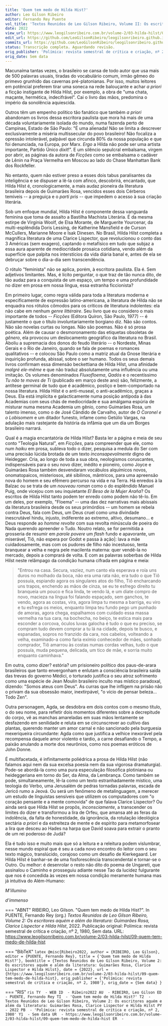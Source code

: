 ```yaml
---
title: 'Quem tem medo de Hilda Hist?'
author: Leo Gilson Ribeiro
editor: Fernando Rey Puente
vol_title: 'Textos Reunidos de Leo Gilson Ribeiro, Volume II: Os escritores aquém e além da literatura: Guimarães Rosa, Clarice Lispector e Hilda Hilst'
date: 2022
view_url: https://www.leogilsonribeiro.com.br/volume-2/03-hilda-hilst/09-quem-tem-medo-de-hilda-hist
edit_url: https://github.com/LeoGilsonRibeiro/leogilsonribeiro.github.io/edit/main/docs/markdown/volume-2/03-hilda-hilst/09-quem-tem-medo-de-hilda-hist.md
commits_url: https://github.com/LeoGilsonRibeiro/leogilsonribeiro.github.io/commits/main/docs/markdown/volume-2/03-hilda-hilst/09-quem-tem-medo-de-hilda-hist.md
status: Transcrição completa. Aguardando revisão.
orig_publisher: 'Polímica: revista semestral de crítica e criação, nº 2, 1980'
orig_date: Sem data
---
```


Macunaíma tantas vezes, o brasileiro se cansa de todo autor que usa mais de 500 palavras usuais, tiradas do vocabulário comum, irmão gêmeo do primevo grunhido das cavernas pré-platonianas. Por isso, muitos leitores em potêncial preferem tirar uma soneca na rede balouçante e achar *a priori* a ficção instigante de Hilda Hilst, por exemplo, a obra de "uma chata, maçante, hermética, indecifrável". Cai o livro das mãos, predomina o império da sonolência aquiescida.

Outros têm um empenho político tão fanático que também *a priori* abandonam os livros dessa escritora paulista que mora há mais de uma década voluntariamente isolada do mundo, numa fazenda perto de Campinas, Estado de São Paulo: "É uma alienada! Não se limita a descrever exclusivamente a miséria multissecular do povo brasileiro! Não focaliza a opressão intolerável, palpável que circunda 80% da nossa população e que foi denunciada, na Europa, por Marx. *Ergo* a Hilda não pode ser uma artista importante, Partido Único *dixit*!". E um silêncio sepulcral embalsama, virgem por abrir, as páginas da autora de *Ficções* como se embalsama o cadáver de Lênin na Praça Vermelha em Moscou ao lado do Chase Manhattan Bank dos Rockfeller.

No entanto, quem não estiver preso a esses dois tabus paralisantes da inteligência e se dispuser a lê-la com afinco, descobrirá, encantado, que Hilda Hilst é, cronologicamente, a mais audaz pioneira da literatura brasileira depois de Guimarães Rosa, vencidos esses dois Cérberos temíveis -- a preguiça e o *parti pris* -- que impedem o acesso à sua criação literária.

Sob um enfoque mundial, Hilda Hilst é componente dessa vanguarda feminina que toma de assalto a Bastilha Machista Literária. É da mesma estirpe de Virgínia Woolf, de Elsa Morante, de Marguerite Yourcenar, da multi-esplêndida Doris Lessing, de Katherine Mansfield e de Curson McCullers, Marianne Moore e Isak Dinesen. No Brasil, Hilda Hilst completa a magnífica literatura de uma Clarice Lispector, que revolucionou o conto das 3 Américas (sem exagero), captando o metafísico em tudo que subjaz a essa aura aparente de mediocridade prosaica cotidiana, vendo além da superfície que palpita nos interstícios da vida diária banal e, antes de ela se debruçar sobre o dia-a-dia sem transcendência.

O rótulo "feminista" não se aplica, porém, à escritora paulista. Ela é. Sem adjetivos limitantes. Mas, é lícito perguntar, o que traz de tão nunca dito, de tão audaz para a conquista de um espaço, um tempo e uma profundidade no dizer em prosa em nossa língua, essa estranha ficcionista?

Em primeiro lugar, como regra válida para toda a literatura moderna e especificamente de expressão latino-americana, a literatura de Hilda não se enquadra nos rótulos cômodos para os críticos de literatura indolentes: ela não cabe em nenhum *genre littéraire*. Seu livro que eu considero o mais importante de todos -- *Ficções* (Editora Quíron, São Paulo, 1977) -- é justamente o que o título involuntariamente borgiano diz. Não são contos. Não são novelas curtas ou longas. Não são poemas. Não é só prosa poética. Além de causar o desmoronamento das etiquetas obsoletas de *gênero*, ela provocou um deslocamento geográfico da literatura no Brasil. Aboliu a supremacia dos donos do feudo literário -- o Nordeste, Minas Gerais e o Rio de Janeiro, quando se fala de poemas e romances qualitativos -- e colocou São Paulo como a matriz atual da Gnose literária e inquirição profunda, abissal, sobre o ser humano. Todos os seus demais livros confirmam essa dimensão beckettiana de Hilda Hilst, uma afinidade *malgré ele-même* e que não traduz absolutamente uma influência ou uma imitação. Os volumes denominados *Fluxofloema*, *Qadós* e o recentíssimo *Tu não te moves de Ti* (publicado em março deste ano) são, felizmente, a antítese germinal de tudo que é acadêmico, postiço e bem-comportado na nossa literatura. Hilda Hilst é o anti-museal, o anti-acadêmico, graças a Deus. Ela está implícita e galacticamente numa posição antípoda à das Academias com seus chás de mediocridade e sua amálgama espúria de misturar numa mesma Academia um gênio, como Guimarães Rosa, um talento imenso, como o de José Cândido de Carvalho, autor de *O Coronel e o Lobisomem* e um ditador funesto, infame como Getúlio Vargas, na adulação mais rastejante da história da infâmia que um dia um Borges brasileiro narrará.

Qual é a magia encantatória de Hilda Hilst? Basta ler a página e meia de seu conto "Teologia Natural", em *Ficções*, para compreender que ele, como num *haiku* em prosa, subleva todo o dizer, pesquisa a medula do Ser com uma precisão lúcida brotada de um texto *inconsapevolmente* digno de Heidegger. Cria, ao longo de toda a sua obra, neologismos coruscantes, indispensáveis para o seu novo dizer, inédito e pioneiro, como Joyce e Guimarães Rosa também desvendaram vocábulos alquímicos novos, onomatopaicos, misteriosos, até sibilinos, mântricos, para uma apreensão nova do homem e seu efêmero percurso na vida e na Terra. Há enredos à la Balzac ou se trata de um *nouveau roman* como o do esplêndido Manuel Puig, onde vicejou com seu inquietante *El Beso de la Mujer Araña*? Os escritos de Hilda Hilst tanto podem ter enredo como podem não tê-lo. Em um deles, por exemplo, "Floema" -- uma das dez narrativas mais abissais da literatura brasileira desde os seus primórdios -- um homem se rebela contra Deus, fala com Deus, um Deus cruel como uma divindade inescrutável hindu, injusto, indiferente ao extremo, altivo, desumano\... e Deus responde ao *homme revolte* com sua revolta minúscula de poeira do Nada querendo apreender o Tudo. Noutro relato, se for permitida a grosseria de resumir em *parole povere* um *flash* fundo e apavorante, um miserável, Tiô, não espera por Godot e passa à ação\|: lava a mãe cuidadosamente, mas com os pudores de filho não incestuoso, tenta branquear a velha e negra pele macilenta materna: quer vendê-la no mercado, depois a comprará de volta. E com as palavras soberbas de Hilda Hilst neste relâmpago da condição humana cifrada em página e meia:

> "Entrou na casa. Secura, vaziez, num canto ela esperava e roía uns duros no molhado da boca, não era uma rata não, era tudo o que Tiô possuía, espiando agora os singulares atos do filho, Tiô encharcando uns trapos, enchendo as mãos de cinza, se eu te esfrego direito tu branqueia um pouco e fica linda, te vendo lá, e um diate compro de novo, macieza na língua foi falando espaçado, sem ganchos, te vendo, agora as costas, vira, agora limpa tu mesma a barriga, eu viro e tu esfrega os meios, enquanto limpa teu fundo pego um punhado de amoras, agora chega, espalhamos com cuidado essa massa vermelha na tua cara, na bochecha, no beiço, te estica mais para esconder a corcova, óculos luvas galocha é tudo o que eu preciso, se compram tudo devem comprar a tu lá na cidade, depois te busco, e espanadas, sopros no franzido da cara, nos cabelos, volteando a velha, examinado-a como faria exímio conhecedor de mães, sonhado comprador, Tiô amarrou às costas numas cordas velhas, tudo o que possuía, muda pequena, delicada, um tico de mãe, e sorria muito enquanto caminhava."

Em outra, como dizer? estória? um prisioneiro político dos paus-de-arara brasileiros que tanto envergonham e enlutam a consciência brasileira saída das trevas do governo Médici, o torturado justifica o seu atroz sofrimento como uma espécie de Jean Moulin brasileiro inculto mas místico paradoxal, dizendo: "Somos ateus com Deus". As curras que lhe infligem na prisão não o privam da sua obsessão maior, inextirpável, "o vício de pensar beleza\... Todo Zen".

Outra personagem, Agda, se desdobra em dois contos com o mesmo título, o do seu nome, para refletir dois momentos diferentes sobre a decrepitude do corpo, vê as manchas amareladas em suas mãos lentamente se desfazendo em senilidade e reluta em se circunscrever ao cultivo das plantas, querendo manter um amor carnal e não sancionado pela burguesia mexeriqueira circundante: Agda como que justifica a velhice inexorável pela recompensa daquele amor violento e tardio, a carne desafiando o Tempo, a paixão anulando a morte dos neurônios, como nos poemas eróticos de John Donne.

É multifacetada, é infinitamente poliédrica a prosa de Hilda Hilst (não falamos aqui nem da sua excelsa poesia nem da sua vigorosa dramaturgia). Pode-se abordá-la como uma pura especulação filosófica plotiniana ou heideggeriana em torno do Ser, da Alma, da Lembrança. Como também se pode, simultaneamente, lê-la como um texto estranhadamente místico, uma teologia do Verbo, uma Jerusalém de pedras tornadas palavras, escada de Jericó rumo a Jeová. Ou será um fenômeno de metalinguagem, a merecer um estudo de linguistas sensíveis que utilizem os computadores com "o coração pensante e a mente comovida" de que falava Clarice Lispector? Ou ainda será que Hilda Hilst se propôs, *inconsciamente*, a transcender os limites do dizer e transformou a lira de Orfeu, que amansa até as feras da indolência, da falta de honestidade, da ignorância, da rotulação ideológica sectária *a priori* e da estreiteza de mente e de espírito para metamorfosear a lira que desceu ao Hades na harpa que David soava para extrair o pranto de um rei poderoso de Judá?

Ela é tudo isso e muito mais que só a leitura e a releitura podem vislumbrar, nesse mundo espiral que é seu a cada novo encontro do leitor com o seu texto mágico, translúcido, corajoso como um desafio de Kierkegaard. Ler Hilda Hilst é banhar-se de uma fosforescência transcendental e tornar-se o Outro. Ou melhor: é desenrolar o resto não dito do poema de Ungareti, que assinalou o Caminho e prosseguiu adiante nesse Tao da lucidez fulgurante que nos é concedida às vezes em nossa condição meramente humana mas já intuitiva do Além-Humano:

*M'illumino*

*d'immenso*


=== "ABNT"
    RIBEIRO, Leo Gilson. "Quem tem medo de Hilda Hist?". In PUENTE, Fernando Rey (org.) <em>Textos Reunidos de Leo Gilson Ribeiro, Volume 2: Os escritores aquém e além da literatura: Guimarães Rosa, Clarice Lispector e Hilda Hilst</em>, 2022. Publicação original: Polímica: revista semestral de crítica e criação, nº 2, 1980, Sem data. URL: <a href="stable_url">https://www.leogilsonribeiro.com.br/volume-2/03-hilda-hilst/09-quem-tem-medo-de-hilda-hist</a>

=== "BibTeX"
    ```latex
    @misc{Ribeiro2022,
    author = {RIBEIRO, Leo Gilson},
    editor = {PUENTE, Fernando Rey},
    title = {'Quem tem medo de Hilda Hist?'},
    booktitle = {Textos Reunidos de Leo Gilson Ribeiro, Volume 2: Os escritores aquém e além da literatura: Guimarães Rosa, Clarice Lispector e Hilda Hilst},
    date = {2022},
    url = {https://www.leogilsonribeiro.com.br/volume-2/03-hilda-hilst/09-quem-tem-medo-de-hilda-hist},
    orig_publisher = {'Polímica: revista semestral de crítica e criação, nº 2, 1980'},
    orig_date = {Sem data}
    }
    ```

=== "RIS"
    ```ris
    TY  - WEB
    ID  - Ribeiro2022
    AU  - RIBEIRO, Leo Gilson
    ED  - PUENTE, Fernando Rey
    TI  - 'Quem tem medo de Hilda Hist?'
    T2  - Textos Reunidos de Leo Gilson Ribeiro, Volume 2: Os escritores aquém e além da literatura: Guimarães Rosa, Clarice Lispector e Hilda Hilst
    PY  - 2022
    PB  - 'Polímica: revista semestral de crítica e criação, nº 2, 1980'
    Y1  - Sem data
    UR  - https://www.leogilsonribeiro.com.br/volume-2/03-hilda-hilst/09-quem-tem-medo-de-hilda-hist
    ER  - 
    ```
